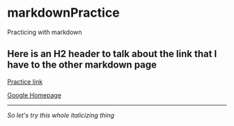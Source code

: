 # markdownPractice
Practicing with markdown
## Here is an H2 header to talk about the link that I have to the other markdown page
[Practice link](https://github.com/mercyellen/markdownPractice/blob/master/practice.md)

[Google Homepage](https://www.google.com)

---

*So let's try this whole italicizing thing*
